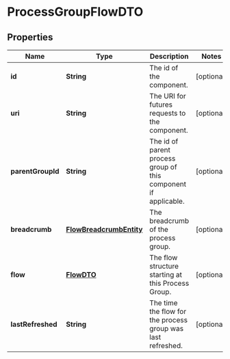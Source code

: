 
# ProcessGroupFlowDTO

## Properties
Name | Type | Description | Notes
------------ | ------------- | ------------- | -------------
**id** | **String** | The id of the component. |  [optional]
**uri** | **String** | The URI for futures requests to the component. |  [optional]
**parentGroupId** | **String** | The id of parent process group of this component if applicable. |  [optional]
**breadcrumb** | [**FlowBreadcrumbEntity**](FlowBreadcrumbEntity.md) | The breadcrumb of the process group. |  [optional]
**flow** | [**FlowDTO**](FlowDTO.md) | The flow structure starting at this Process Group. |  [optional]
**lastRefreshed** | **String** | The time the flow for the process group was last refreshed. |  [optional]



